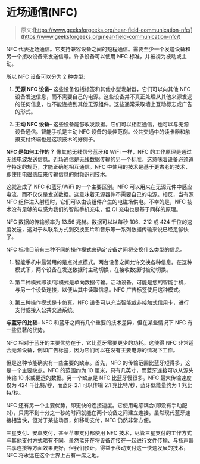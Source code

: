 # 近场通信(NFC)

> 原文:[https://www.geeksforgeeks.org/near-field-communication-nfc/](https://www.geeksforgeeks.org/near-field-communication-nfc/)

NFC 代表近场通信。它支持兼容设备之间的短程通信。需要至少一个发送设备和另一个接收设备来发送信号。许多设备可以使用 NFC 标准，并被视为被动或主动。

所以 NFC 设备可以分为 2 种类型:

1.  **无源 NFC 设备–**
    这些设备包括标签和其他小型发射器，它们可以向其他 NFC 设备发送信息，而不需要自己的电源。这些设备并不真正处理从其他来源发送的任何信息，也不能连接到其他无源组件。这些通常采取墙上互动标志或广告的形式。

2.  **主动 NFC 设备–**
    这些设备能够收发数据。它们可以相互通信，也可以与无源设备通信。智能手机是主动 NFC 设备的最佳范例。公共交通中的读卡器和触摸支付终端也是这项技术的好例子。

**NFC 是如何工作的？**
像其他无线信号蓝牙和 WiFi 一样，NFC 的工作原理是通过无线电波发送信息。近场通信是无线数据传输的另一个标准，这意味着设备必须遵守特定的规范，才能正确地相互通信。NFC 中使用的技术是基于更古老的技术，即使用电磁感应来传输信息的射频识别技术。

这就造成了 NFC 和蓝牙/WiFi 的一个主要区别。NFC 可以用来在无源元件中感应电流，而不仅仅是发送数据。这意味着无源器件不需要自己的电源。相反，当有源 NFC 组件进入射程时，它们可以由该组件产生的电磁场供电。不幸的是，NFC 技术没有足够的电感为我们的智能手机充电，但 QI 充电也是基于同样的原理。

NFC 数据的传输频率为 13.56 兆赫。数据可以以每秒 106、212 或 424 千位的速度发送，这对于从联系方式到交换图片和音乐等一系列数据传输来说已经足够快了。

NFC 标准目前有三种不同的操作模式来确定设备之间将交换什么类型的信息。

1.  智能手机中最常用的是点对点模式。两台设备之间允许交换各种信息。在这种模式下，两个设备在发送数据时主动切换，在接收数据时被动切换。

2.  第二种模式即读/写模式是单向数据传输。活动设备，可能是您的智能手机，与另一个设备连接，以便从其中读取信息。NFC 广告标签使用这种模式。

3.  第三种操作模式是卡仿真。NFC 设备可以充当智能或非接触式信用卡，进行支付或接入公共交通系统。

**与蓝牙的比较–**
NFC 和蓝牙之间有几个重要的技术差异，但在某些情况下 NFC 有一些显著的优势。

NFC 相对于蓝牙的主要优势在于，它比蓝牙需要更少的功耗。这使得 NFC 非常适合无源设备，例如广告标签，因为它们可以在没有主要电源的情况下工作。

但是这种节能确实有一些主要的缺点。首先，NFC 的传输范围比蓝牙短得多，这是一个主要缺点。NFC 的范围约为 10 厘米，只有几英寸，而蓝牙连接可以从源头传输 10 米或更远的数据。另一个缺点是 NFC 比蓝牙慢很多。NFC 最大传输速度仅为 424 千比特/秒，而蓝牙 2.1 可以传输 2.1 兆比特/秒，蓝牙低能量约为 1 兆比特/秒。

NFC 还有另一个主要优势，即更快的连接速度。它使用电感耦合(即没有手动配对)，只需不到十分之一秒的时间就能在两个设备之间建立连接。虽然现代蓝牙连接相当快，但对于某些场景，如移动支付，NFC 仍然非常方便。

三星支付、安卓支付，甚至苹果支付都使用 NFC 技术，尽管三星支付的工作方式与其他支付方式略有不同。虽然蓝牙在将设备连接在一起进行文件传输、与扬声器共享连接等方面效果更好，但我们预计，得益于移动支付这一快速发展的技术，NFC 将永远在这个世界上占有一席之地。